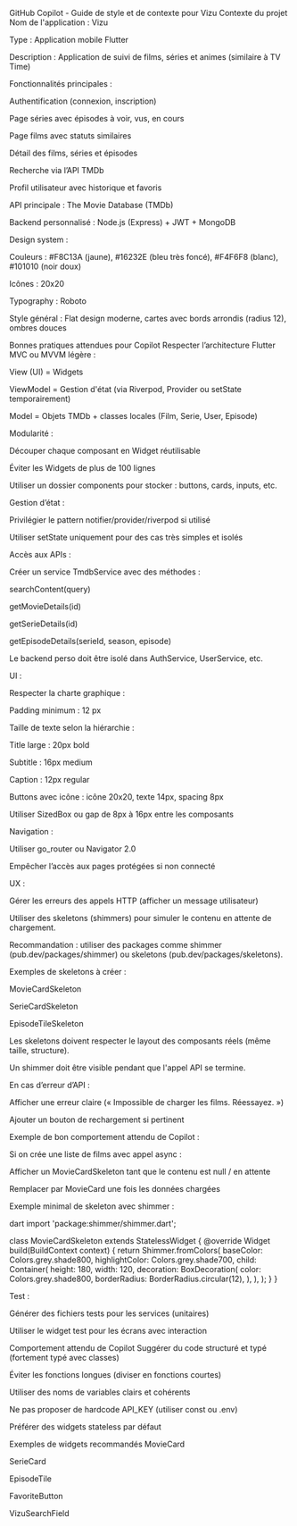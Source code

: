 GitHub Copilot - Guide de style et de contexte pour Vizu
Contexte du projet
Nom de l'application : Vizu

Type : Application mobile Flutter

Description : Application de suivi de films, séries et animes (similaire à TV Time)

Fonctionnalités principales :

Authentification (connexion, inscription)

Page séries avec épisodes à voir, vus, en cours

Page films avec statuts similaires

Détail des films, séries et épisodes

Recherche via l’API TMDb

Profil utilisateur avec historique et favoris

API principale : The Movie Database (TMDb)

Backend personnalisé : Node.js (Express) + JWT + MongoDB

Design system :

Couleurs : #F8C13A (jaune), #16232E (bleu très foncé), #F4F6F8 (blanc), #101010 (noir doux)

Icônes : 20x20

Typography : Roboto

Style général : Flat design moderne, cartes avec bords arrondis (radius 12), ombres douces

Bonnes pratiques attendues pour Copilot
Respecter l’architecture Flutter MVC ou MVVM légère :

View (UI) = Widgets

ViewModel = Gestion d'état (via Riverpod, Provider ou setState temporairement)

Model = Objets TMDb + classes locales (Film, Serie, User, Episode)

Modularité :

Découper chaque composant en Widget réutilisable

Éviter les Widgets de plus de 100 lignes

Utiliser un dossier components pour stocker : buttons, cards, inputs, etc.

Gestion d’état :

Privilégier le pattern notifier/provider/riverpod si utilisé

Utiliser setState uniquement pour des cas très simples et isolés

Accès aux APIs :

Créer un service TmdbService avec des méthodes :

searchContent(query)

getMovieDetails(id)

getSerieDetails(id)

getEpisodeDetails(serieId, season, episode)

Le backend perso doit être isolé dans AuthService, UserService, etc.

UI :

Respecter la charte graphique :

Padding minimum : 12 px

Taille de texte selon la hiérarchie :

Title large : 20px bold

Subtitle : 16px medium

Caption : 12px regular

Buttons avec icône : icône 20x20, texte 14px, spacing 8px

Utiliser SizedBox ou gap de 8px à 16px entre les composants

Navigation :

Utiliser go_router ou Navigator 2.0

Empêcher l’accès aux pages protégées si non connecté

UX :

Gérer les erreurs des appels HTTP (afficher un message utilisateur)

Utiliser des skeletons (shimmers) pour simuler le contenu en attente de chargement.

Recommandation : utiliser des packages comme shimmer (pub.dev/packages/shimmer) ou skeletons (pub.dev/packages/skeletons).

Exemples de skeletons à créer :

MovieCardSkeleton

SerieCardSkeleton

EpisodeTileSkeleton

Les skeletons doivent respecter le layout des composants réels (même taille, structure).

Un shimmer doit être visible pendant que l'appel API se termine.

En cas d’erreur d’API :

Afficher une erreur claire (« Impossible de charger les films. Réessayez. »)

Ajouter un bouton de rechargement si pertinent

Exemple de bon comportement attendu de Copilot :

Si on crée une liste de films avec appel async :

Afficher un MovieCardSkeleton tant que le contenu est null / en attente

Remplacer par MovieCard une fois les données chargées

Exemple minimal de skeleton avec shimmer :

dart
import 'package:shimmer/shimmer.dart';

class MovieCardSkeleton extends StatelessWidget {
@override
Widget build(BuildContext context) {
return Shimmer.fromColors(
baseColor: Colors.grey.shade800,
highlightColor: Colors.grey.shade700,
child: Container(
height: 180,
width: 120,
decoration: BoxDecoration(
color: Colors.grey.shade800,
borderRadius: BorderRadius.circular(12),
),
),
);
}
}

Test :

Générer des fichiers tests pour les services (unitaires)

Utiliser le widget test pour les écrans avec interaction

Comportement attendu de Copilot
Suggérer du code structuré et typé (fortement typé avec classes)

Éviter les fonctions longues (diviser en fonctions courtes)

Utiliser des noms de variables clairs et cohérents

Ne pas proposer de hardcode API_KEY (utiliser const ou .env)

Préférer des widgets stateless par défaut

Exemples de widgets recommandés
MovieCard

SerieCard

EpisodeTile

FavoriteButton

VizuSearchField